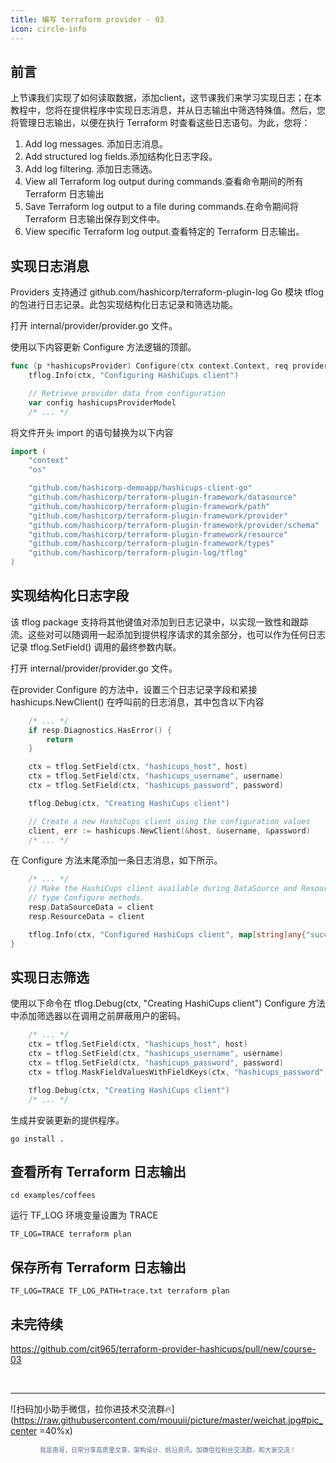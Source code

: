 ```yaml
---
title: 编写 terraform provider - 03
icon: circle-info
---
```


## 前言

上节课我们实现了如何读取数据，添加client，这节课我们来学习实现日志；在本教程中，您将在提供程序中实现日志消息，并从日志输出中筛选特殊值。然后，您将管理日志输出，以便在执行 Terraform 时查看这些日志语句。为此，您将：


1. Add log messages. 添加日志消息。
2. Add structured log fields.添加结构化日志字段。
3. Add log filtering. 添加日志筛选。
4. View all Terraform log output during commands.查看命令期间的所有 Terraform 日志输出
5. Save Terraform log output to a file during commands.在命令期间将 Terraform 日志输出保存到文件中。
6. View specific Terraform log output.查看特定的 Terraform 日志输出。

## 实现日志消息

Providers 支持通过 github.com/hashicorp/terraform-plugin-log Go 模块 tflog 的包进行日志记录。此包实现结构化日志记录和筛选功能。

打开 internal/provider/provider.go 文件。

使用以下内容更新 Configure 方法逻辑的顶部。

```go
func (p *hashicupsProvider) Configure(ctx context.Context, req provider.ConfigureRequest, resp *provider.ConfigureResponse) {
    tflog.Info(ctx, "Configuring HashiCups client")

    // Retrieve provider data from configuration
    var config hashicupsProviderModel
    /* ... */

```

将文件开头 import 的语句替换为以下内容

```go
import (
    "context"
    "os"

    "github.com/hashicorp-demoapp/hashicups-client-go"
    "github.com/hashicorp/terraform-plugin-framework/datasource"
    "github.com/hashicorp/terraform-plugin-framework/path"
    "github.com/hashicorp/terraform-plugin-framework/provider"
    "github.com/hashicorp/terraform-plugin-framework/provider/schema"
    "github.com/hashicorp/terraform-plugin-framework/resource"
    "github.com/hashicorp/terraform-plugin-framework/types"
    "github.com/hashicorp/terraform-plugin-log/tflog"
)

```

## 实现结构化日志字段

该 tflog package 支持将其他键值对添加到日志记录中，以实现一致性和跟踪流。这些对可以随调用一起添加到提供程序请求的其余部分，也可以作为任何日志记录 tflog.SetField() 调用的最终参数内联。

打开 internal/provider/provider.go 文件。

在provider Configure 的方法中，设置三个日志记录字段和紧接 hashicups.NewClient() 在呼叫前的日志消息，其中包含以下内容

```go
    /* ... */
    if resp.Diagnostics.HasError() {
        return
    }

    ctx = tflog.SetField(ctx, "hashicups_host", host)
    ctx = tflog.SetField(ctx, "hashicups_username", username)
    ctx = tflog.SetField(ctx, "hashicups_password", password)

    tflog.Debug(ctx, "Creating HashiCups client")

    // Create a new HashiCups client using the configuration values
    client, err := hashicups.NewClient(&host, &username, &password)
    /* ... */

```

在 Configure 方法末尾添加一条日志消息，如下所示。

```go
    /* ... */
    // Make the HashiCups client available during DataSource and Resource
    // type Configure methods.
    resp.DataSourceData = client
    resp.ResourceData = client

    tflog.Info(ctx, "Configured HashiCups client", map[string]any{"success": true})
}

```

## 实现日志筛选

使用以下命令在 tflog.Debug(ctx, "Creating HashiCups client") Configure 方法中添加筛选器以在调用之前屏蔽用户的密码。

```go
    /* ... */
    ctx = tflog.SetField(ctx, "hashicups_host", host)
    ctx = tflog.SetField(ctx, "hashicups_username", username)
    ctx = tflog.SetField(ctx, "hashicups_password", password)
    ctx = tflog.MaskFieldValuesWithFieldKeys(ctx, "hashicups_password")

    tflog.Debug(ctx, "Creating HashiCups client")
    /* ... */

```

生成并安装更新的提供程序。
```shell
go install .
```

## 查看所有 Terraform 日志输出

```shell
cd examples/coffees
```

运行 TF_LOG 环境变量设置为 TRACE 
```shell
TF_LOG=TRACE terraform plan
```

## 保存所有 Terraform 日志输出

```shell
TF_LOG=TRACE TF_LOG_PATH=trace.txt terraform plan
```

## 未完待续

https://github.com/cit965/terraform-provider-hashicups/pull/new/course-03

<br>

---

![扫码加小助手微信，拉你进技术交流群🔥](https://raw.githubusercontent.com/mouuii/picture/master/weichat.jpg#pic_center =40%x)

<p style="text-align: center;font-size: 10px;;color:#566B95">我是南哥，日常分享高质量文章、架构设计、前沿资讯，加微信拉粉丝交流群，和大家交流！</p>
